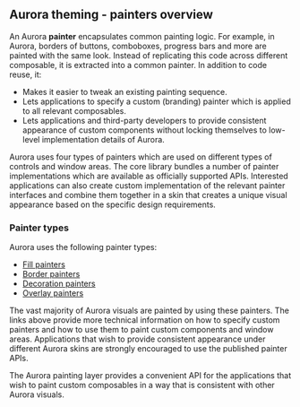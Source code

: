 ## Aurora theming - painters overview

An Aurora **painter** encapsulates common painting logic. For example, in Aurora, borders of buttons, comboboxes, progress bars and more are painted with the same look. Instead of replicating this code across different composable, it is extracted into a common painter. In addition to code reuse, it:

* Makes it easier to tweak an existing painting sequence.
* Lets applications to specify a custom (branding) painter which is applied to all relevant composables.
* Lets applications and third-party developers to provide consistent appearance of custom components without locking themselves to low-level implementation details of Aurora.

Aurora uses four types of painters which are used on different types of controls and window areas. The core library bundles a number of painter implementations which are available as officially supported APIs. Interested applications can also create custom implementation of the relevant painter interfaces and combine them together in a skin that creates a unique visual appearance based on the specific design requirements.

### Painter types

Aurora uses the following painter types:

* [Fill painters](fill.md)
* [Border painters](border.md)
* [Decoration painters](decoration.md)
* [Overlay painters](overlay.md)

The vast majority of Aurora visuals are painted by using these painters. The links above provide more technical information on how to specify custom painters and how to use them to paint custom components and window areas. Applications that wish to provide consistent appearance under different Aurora skins are strongly encouraged to use the published painter APIs.

The Aurora painting layer provides a convenient API for the applications that wish to paint custom composables in a way that is consistent with other Aurora visuals.
